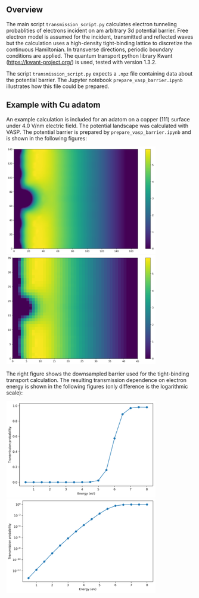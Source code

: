 ## Overview

The main script `transmission_script.py` calculates electron tunneling probablities of electrons incident on am arbitrary 3d potential barrier.
Free electron model is assumed for the incident, transmitted and reflected waves but the calculation uses a high-density tight-binding lattice to discretize the continuous Hamiltonian.
In transverse directions, periodic boundary conditions are applied.
The quantum transport python library Kwant (https://kwant-project.org/) is used, tested with version 1.3.2.

The script `transmission_script.py` expects a `.npz` file containing data about the potential barrier.
The Jupyter notebook `prepare_vasp_barrier.ipynb` illustrates how this file could be prepared.

## Example with Cu adatom

An example calculation is included for an adatom on a copper (111) surface under 4.0 V/nm electric field.
The potential landscape was calculated with VASP.
The potential barrier is prepared by `prepare_vasp_barrier.ipynb` and is shown in the following figures:

<img src="example/output/pot_slice_inp.png" width="400"> <img src="example/output/pot_slice_tb.png" width="400">

The right figure shows the downsampled barrier used for the tight-binding transport calculation.
The resulting transmission dependence on electron energy is shown in the following figures (only difference is the logarithmic scale):

<img src="example/output/transmission-prob.png" width="400"> <img src="example/output/transmission-prob-log.png" width="400">
